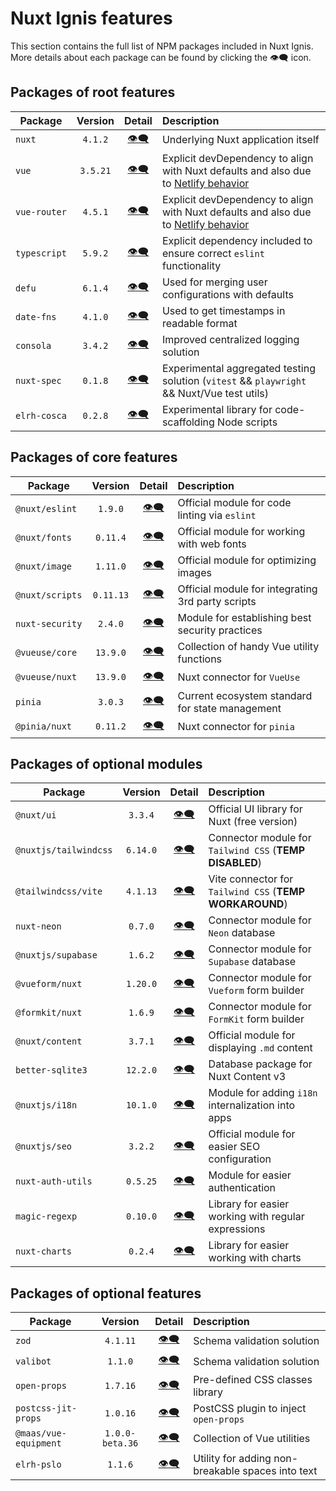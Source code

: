 # Nuxt Ignis features

This section contains the full list of NPM packages included in Nuxt Ignis. More details about each package can be found by clicking the 👁️‍🗨️ icon.

## Packages of root features

| Package | Version | Detail | Description |
| --- | :---: | :---: | :-- |
| `nuxt` | `4.1.2` | [👁️‍🗨️](/3-10-features-nuxt) | Underlying Nuxt application itself |
| `vue` | `3.5.21` | [👁️‍🗨️](/3-10-features-nuxt)  | Explicit devDependency to align with Nuxt defaults and also due to [Netlify behavior](https://github.com/nuxt/nuxt/discussions/30187) |
| `vue-router` | `4.5.1` | [👁️‍🗨️](/3-10-features-nuxt)  | Explicit devDependency to align with Nuxt defaults and also due to [Netlify behavior](https://github.com/nuxt/nuxt/discussions/30187) |
| `typescript` | `5.9.2` | [👁️‍🗨️](/3-9-features-devex.html#eslint) | Explicit dependency included to ensure correct `eslint` functionality |
| `defu` | `6.1.4` | [👁️‍🗨️](/2-1-configuration.html#defu-merge) | Used for merging user configurations with defaults |
| `date-fns` | `4.1.0` | [👁️‍🗨️](/3-9-features-devex.html#logging) | Used to get timestamps in readable format |
| `consola` | `3.4.2` | [👁️‍🗨️](/3-9-features-devex.html#logging) | Improved centralized logging solution |
| `nuxt-spec` | `0.1.8` | [👁️‍🗨️](/5-1-contributing.html#testing) | Experimental aggregated testing solution (`vitest` && `playwright` && Nuxt/Vue test utils) |
| `elrh-cosca` | `0.2.8` | [👁️‍🗨️](/3-9-features-devex.html#cli-tools) | Experimental library for code-scaffolding Node scripts |

## Packages of core features

| Package | Version | Detail | Description |
| --- | :---: | :---: | :-- |
| `@nuxt/eslint` | `1.9.0` | [👁️‍🗨️](/3-9-features-devex.html#eslint) | Official module for code linting via `eslint` |
| `@nuxt/fonts` | `0.11.4` | [👁️‍🗨️](/3-8-features-performance.html#nuxt-fonts) | Official module for working with web fonts |
| `@nuxt/image` | `1.11.0` | [👁️‍🗨️](/3-8-features-performance.html#nuxt-image) | Official module for optimizing images |
| `@nuxt/scripts` | `0.11.13` | [👁️‍🗨️](/3-8-features-performance.html#nuxt-scripts) | Official module for integrating 3rd party scripts |
| `nuxt-security` | `2.4.0` | [👁️‍🗨️](/3-9-features-devex.html#nuxt-security) | Module for establishing best security practices |
| `@vueuse/core` | `13.9.0` | [👁️‍🗨️](/3-7-features-utils.html#vueuse) | Collection of handy Vue utility functions |
| `@vueuse/nuxt` | `13.9.0` | [👁️‍🗨️](/3-7-features-utils.html#vueuse) | Nuxt connector for `VueUse` |
| `pinia` | `3.0.3` | [👁️‍🗨️](/3-8-features-performance.html#pinia) | Current ecosystem standard for state management |
| `@pinia/nuxt` | `0.11.2` | [👁️‍🗨️](/3-8-features-performance.html#pinia) | Nuxt connector for `pinia` |

## Packages of optional modules

| Package | Version | Detail | Description |
| --- | :---: | :---: | :-- |
| `@nuxt/ui` | `3.3.4` | [👁️‍🗨️](/3-2-features-ui.html#nuxt-ui) | Official UI library for Nuxt (free version) |
| `@nuxtjs/tailwindcss` | `6.14.0` | [👁️‍🗨️](/3-2-features-ui.html#tailwind-css) | Connector module for `Tailwind CSS` (**TEMP DISABLED**) |
| `@tailwindcss/vite` | `4.1.13` | [👁️‍🗨️](/3-2-features-ui.html#tailwind-css) | Vite connector for `Tailwind CSS` (**TEMP WORKAROUND**) |
| `nuxt-neon` | `0.7.0` | [👁️‍🗨️](/3-3-features-db.html#neon) | Connector module for `Neon` database |
| `@nuxtjs/supabase` | `1.6.2` | [👁️‍🗨️](/3-3-features-db.html#supabase) | Connector module for `Supabase` database |
| `@vueform/nuxt` | `1.20.0` | [👁️‍🗨️](/3-4-features-forms.html#vueform) | Connector module for `Vueform` form builder |
| `@formkit/nuxt` | `1.6.9` | [👁️‍🗨️](/3-4-features-forms.html#formkit) | Connector module for `FormKit` form builder |
| `@nuxt/content` | `3.7.1` | [👁️‍🗨️](/3-6-features-content.html#nuxt-content) | Official module for displaying `.md` content |
| `better-sqlite3` | `12.2.0` | [👁️‍🗨️](/3-6-features-content.html#nuxt-content) | Database package for Nuxt Content v3 |
| `@nuxtjs/i18n` | `10.1.0` | [👁️‍🗨️](/3-6-features-content.html#i18n) | Module for adding `i18n` internalization into apps |
| `@nuxtjs/seo` | `3.2.2` | [👁️‍🗨️](/3-7-features-utils.html#nuxt-seo) | Official module for easier SEO configuration |
| `nuxt-auth-utils` | `0.5.25` | [👁️‍🗨️](/3-7-features-utils.html#nuxt-auth-utils) | Module for easier authentication |
| `magic-regexp` | `0.10.0` | [👁️‍🗨️](/3-7-features-utils.html#magic-regexp) | Library for easier working with regular expressions |
| `nuxt-charts` | `0.2.4` | [👁️‍🗨️](/3-2-features-ui.html#nuxt-charts) | Library for easier working with charts |

## Packages of optional features

| Package | Version | Detail | Description |
| --- | :---: | :---: | :-- |
| `zod` | `4.1.11` | [👁️‍🗨️](/3-5-features-validation.html#zod) | Schema validation solution |
| `valibot` | `1.1.0` | [👁️‍🗨️](/3-5-features-validation.html#valibot) | Schema validation solution |
| `open-props` | `1.7.16` | [👁️‍🗨️](/3-2-features-ui.html#open-props) | Pre-defined CSS classes library |
| `postcss-jit-props` | `1.0.16` | [👁️‍🗨️](/3-2-features-ui.html#open-props) | PostCSS plugin to inject `open-props` |
| `@maas/vue-equipment` | `1.0.0-beta.36` | [👁️‍🗨️](/3-7-features-utils.html#vueequipment) | Collection of Vue utilities |
| `elrh-pslo` | `1.1.6` | [👁️‍🗨️](/3-6-features-content.html#pslo) | Utility for adding non-breakable spaces into text |
